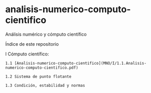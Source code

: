 # analisis-numerico-computo-cientifico
  Análisis numérico y cómputo científico 

Índice de este repositorio

I Cómputo científico:

	1.1 [Analisis-numerico-computo-cientifico](MNO/I/1.1.Analisis-numerico-computo-cientifico.pdf)

	1.2 Sistema de punto flotante

	1.3 Condición, estabilidad y normas
